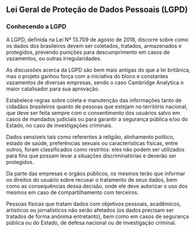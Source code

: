 ## Lei Geral de Proteção de Dados Pessoais (LGPD)

### Conhecendo a LGPD 

A LGPD, definida na Lei Nº 13.709 de agosto de 2018, discorre sobre como os dados dos brasileiros devem ser coletados, tratados, armazenados e protegidos, prevendo punições para descumprimento em casos de vazamentos, ou outras irregularidades. 

As discussões acerca da LGPD são bem mais antigas do que a lei britânica, mas o projeto ganhou força com a iniciativa do bloco e constantes vazamentos de diversas empresas, sendo o caso Cambridge Analytica o maior catalisador para sua aprovação. 

Estabelece regras sobre coleta e manutenção das informações tanto de cidadãos brasileiros quanto de pessoas que estejam no território nacional, que deve ser feita sempre com o consentimento dos usuários salvo em casos de mandados judiciais ou para garantir a segurança pública e/ou do Estado, no caso de investigações criminais. 

Dados sensíveis tais como referentes à religião, alinhamento político, estado de saúde, preferências sexuais ou características físicas, entre outros, foram classificados como restritos: eles não podem ser utilizados para fins que possam levar a situações discriminatórias e deverão ser protegidos. 

Da parte das empresas e órgãos públicos, os mesmos terão que informar os direitos do usuário sobre recusar o tratamento de seus dados, bem como as consequências dessa decisão, onde ele deve autorizar o uso dos mesmos em caso de compartilhamento com terceiros.
 
Pessoas físicas que tratam dados com objetivos pessoais, acadêmicos, artísticos ou jornalísticos não serão afetados (os dados precisam ser tratados de forma anônima entretanto), bem como em casos de segurança pública ou do Estado, de defesa nacional ou de investigação criminal.